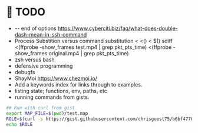 # 📝 TODO

* -- end of options https://www.cyberciti.biz/faq/what-does-double-dash-mean-in-ssh-command 
* Process Substition versus command substitution < <() < $()
sdiff <(ffprobe -show_frames test.mp4  | grep pkt_pts_time) <(ffprobe -show_frames original.mp4 | grep pkt_pts_time)
* zsh versus bash
* defensive programming
* debugfs
* ShayMoi https://www.chezmoi.io/
* Add a keywords index for links through to examples.  
* listing state; functions, env, paths, etc  
* running commands from gists. 

```sh
## Run with curl from gist
export MAP_FILE=$(pwd)/test.map
ROLE=$(curl -s https://gist.githubusercontent.com/chrisguest75/b6bf4770237e1307b3fef4ffa3d4a187/raw/0f05f1ae43ce0102fe9394b6dead9d502876be0d/get_mapped_value.sh | bash -s account1)
echo $ROLE
```
